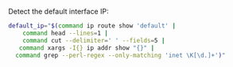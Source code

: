 Detect the default interface IP:

```bash
default_ip="$(command ip route show 'default' |
    command head --lines=1 |
    command cut --delimiter=' ' --fields=5 |
   command xargs -I{} ip addr show "{}" |
  command grep --perl-regex --only-matching 'inet \K[\d.]+')"
```

